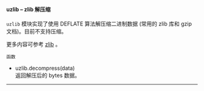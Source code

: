 #### **uzlib** – zlib 解压缩

`uzlib` 模块实现了使用 DEFLATE 算法解压缩二进制数据 (常用的 zlib 库和 gzip 文档)。目前不支持压缩。

更多内容可参考 [zlib](https://docs.python.org/3/library/zlib.html?highlight=zlib#module-zlib) 。

`函数`

- uzlib.decompress(data)  
  返回解压后的 bytes 数据。

----------